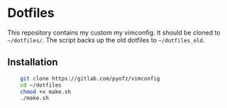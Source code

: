 # Dotfiles #
This repository contains my custom my vimconfig. It should be cloned to `~/dotfiles/`. The script backs up the old dotfiles to `~/dotfiles_old`.

## Installation ##
``` bash
    git clone https://gitlab.com/pyofz/vimconfig
    cd ~/dotfiles
    chmod +x make.sh
    ./make.sh
```
